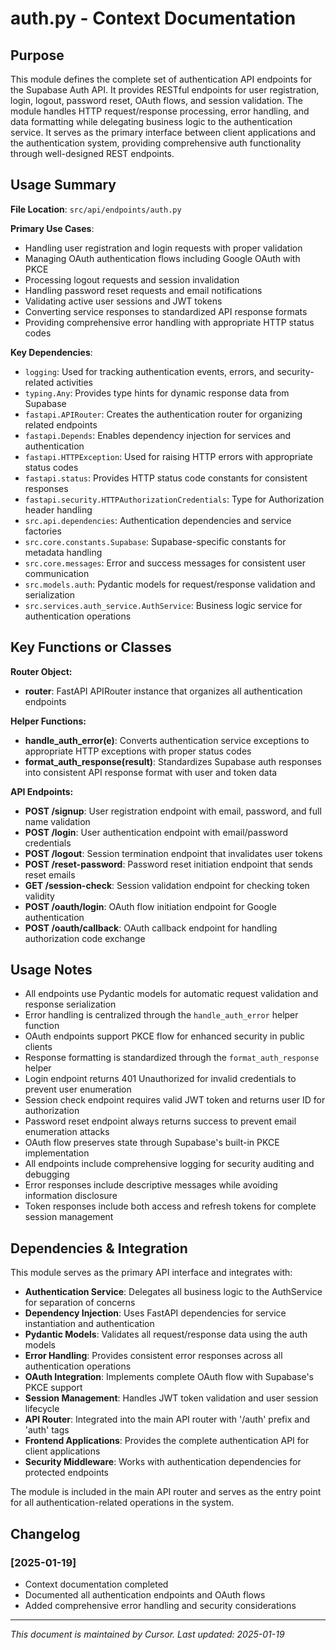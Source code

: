 # auth.py - Context Documentation

## Purpose

This module defines the complete set of authentication API endpoints for the Supabase Auth API. It provides RESTful endpoints for user registration, login, logout, password reset, OAuth flows, and session validation. The module handles HTTP request/response processing, error handling, and data formatting while delegating business logic to the authentication service. It serves as the primary interface between client applications and the authentication system, providing comprehensive auth functionality through well-designed REST endpoints.

## Usage Summary

**File Location**: `src/api/endpoints/auth.py`

**Primary Use Cases**:

- Handling user registration and login requests with proper validation
- Managing OAuth authentication flows including Google OAuth with PKCE
- Processing logout requests and session invalidation
- Handling password reset requests and email notifications
- Validating active user sessions and JWT tokens
- Converting service responses to standardized API response formats
- Providing comprehensive error handling with appropriate HTTP status codes

**Key Dependencies**:

- `logging`: Used for tracking authentication events, errors, and security-related activities
- `typing.Any`: Provides type hints for dynamic response data from Supabase
- `fastapi.APIRouter`: Creates the authentication router for organizing related endpoints
- `fastapi.Depends`: Enables dependency injection for services and authentication
- `fastapi.HTTPException`: Used for raising HTTP errors with appropriate status codes
- `fastapi.status`: Provides HTTP status code constants for consistent responses
- `fastapi.security.HTTPAuthorizationCredentials`: Type for Authorization header handling
- `src.api.dependencies`: Authentication dependencies and service factories
- `src.core.constants.Supabase`: Supabase-specific constants for metadata handling
- `src.core.messages`: Error and success messages for consistent user communication
- `src.models.auth`: Pydantic models for request/response validation and serialization
- `src.services.auth_service.AuthService`: Business logic service for authentication operations

## Key Functions or Classes

**Router Object:**

- **router**: FastAPI APIRouter instance that organizes all authentication endpoints

**Helper Functions:**

- **handle_auth_error(e)**: Converts authentication service exceptions to appropriate HTTP exceptions with proper status codes
- **format_auth_response(result)**: Standardizes Supabase auth responses into consistent API response format with user and token data

**API Endpoints:**

- **POST /signup**: User registration endpoint with email, password, and full name validation
- **POST /login**: User authentication endpoint with email/password credentials
- **POST /logout**: Session termination endpoint that invalidates user tokens
- **POST /reset-password**: Password reset initiation endpoint that sends reset emails
- **GET /session-check**: Session validation endpoint for checking token validity
- **POST /oauth/login**: OAuth flow initiation endpoint for Google authentication
- **POST /oauth/callback**: OAuth callback endpoint for handling authorization code exchange

## Usage Notes

- All endpoints use Pydantic models for automatic request validation and response serialization
- Error handling is centralized through the `handle_auth_error` helper function
- OAuth endpoints support PKCE flow for enhanced security in public clients
- Response formatting is standardized through the `format_auth_response` helper
- Login endpoint returns 401 Unauthorized for invalid credentials to prevent user enumeration
- Session check endpoint requires valid JWT token and returns user ID for authorization
- Password reset endpoint always returns success to prevent email enumeration attacks
- OAuth flow preserves state through Supabase's built-in PKCE implementation
- All endpoints include comprehensive logging for security auditing and debugging
- Error responses include descriptive messages while avoiding information disclosure
- Token responses include both access and refresh tokens for complete session management

## Dependencies & Integration

This module serves as the primary API interface and integrates with:

- **Authentication Service**: Delegates all business logic to the AuthService for separation of concerns
- **Dependency Injection**: Uses FastAPI dependencies for service instantiation and authentication
- **Pydantic Models**: Validates all request/response data using the auth models
- **Error Handling**: Provides consistent error responses across all authentication operations
- **OAuth Integration**: Implements complete OAuth flow with Supabase's PKCE support
- **Session Management**: Handles JWT token validation and user session lifecycle
- **API Router**: Integrated into the main API router with '/auth' prefix and 'auth' tags
- **Frontend Applications**: Provides the complete authentication API for client applications
- **Security Middleware**: Works with authentication dependencies for protected endpoints

The module is included in the main API router and serves as the entry point for all authentication-related operations in the system.

## Changelog

### [2025-01-19]

- Context documentation completed
- Documented all authentication endpoints and OAuth flows
- Added comprehensive error handling and security considerations

---

_This document is maintained by Cursor. Last updated: 2025-01-19_
